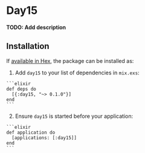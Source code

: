# Day15

**TODO: Add description**

## Installation

If [available in Hex](https://hex.pm/docs/publish), the package can be installed as:

  1. Add `day15` to your list of dependencies in `mix.exs`:

    ```elixir
    def deps do
      [{:day15, "~> 0.1.0"}]
    end
    ```

  2. Ensure `day15` is started before your application:

    ```elixir
    def application do
      [applications: [:day15]]
    end
    ```

